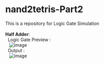 # nand2tetris-Part2
This is a repository for Logic Gate Simulation
<br><br>
<b>Half Adder</b>:<br>
  &nbsp;&nbsp;Logic Gate Preview :<br>&nbsp;&nbsp;&nbsp;![image](https://github.com/narendrachatterjee/nand2tetris-Part1/assets/48941364/b53c3cea-1621-4f35-afaf-309b27f03588)<br>
  &nbsp;&nbsp;Output :<br>&nbsp;&nbsp;&nbsp;![image](https://github.com/narendrachatterjee/nand2tetris-Part1/assets/48941364/e8651790-07b2-486e-8104-a6ac0304b9db)
  <br><Br>

